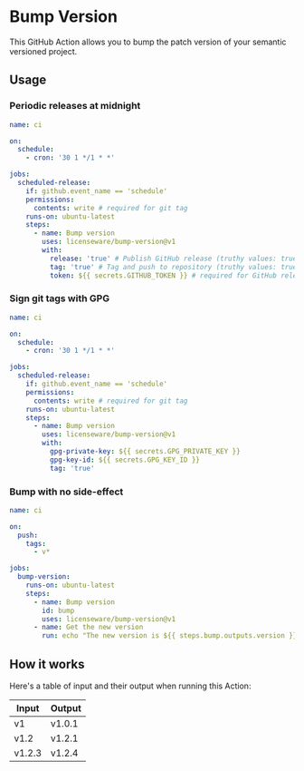 # Bump Version

This GitHub Action allows you to bump the patch version of your semantic
versioned project.

## Usage

### Periodic releases at midnight

```yaml
name: ci

on:
  schedule:
    - cron: '30 1 */1 * *'

jobs:
  scheduled-release:
    if: github.event_name == 'schedule'
    permissions:
      contents: write # required for git tag
    runs-on: ubuntu-latest
    steps:
      - name: Bump version
        uses: licenseware/bump-version@v1
        with:
          release: 'true' # Publish GitHub release (truthy values: true, yes, 1)
          tag: 'true' # Tag and push to repository (truthy values: true, yes, 1)
          token: ${{ secrets.GITHUB_TOKEN }} # required for GitHub release
```

### Sign git tags with GPG

```yaml
name: ci

on:
  schedule:
    - cron: '30 1 */1 * *'

jobs:
  scheduled-release:
    if: github.event_name == 'schedule'
    permissions:
      contents: write # required for git tag
    runs-on: ubuntu-latest
    steps:
      - name: Bump version
        uses: licenseware/bump-version@v1
        with:
          gpg-private-key: ${{ secrets.GPG_PRIVATE_KEY }}
          gpg-key-id: ${{ secrets.GPG_KEY_ID }}
          tag: 'true'
```

### Bump with no side-effect

```yaml
name: ci

on:
  push:
    tags:
      - v*

jobs:
  bump-version:
    runs-on: ubuntu-latest
    steps:
      - name: Bump version
        id: bump
        uses: licenseware/bump-version@v1
      - name: Get the new version
        run: echo "The new version is ${{ steps.bump.outputs.version }}"
```

## How it works

Here's a table of input and their output when running this Action:

| Input  | Output |
| ------ | ------ |
| v1     | v1.0.1 |
| v1.2   | v1.2.1 |
| v1.2.3 | v1.2.4 |
